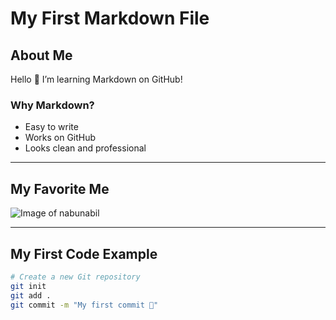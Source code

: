 # My First Markdown File

## About Me
Hello 👋 I’m learning Markdown on GitHub!

### Why Markdown?
- Easy to write  
- Works on GitHub  
- Looks clean and professional  

---

## My Favorite Me
![Image of nabunabil](https://avatars.githubusercontent.com/u/162911888?v=4)

---

## My First Code Example

```bash
# Create a new Git repository
git init
git add .
git commit -m "My first commit 🚀"


